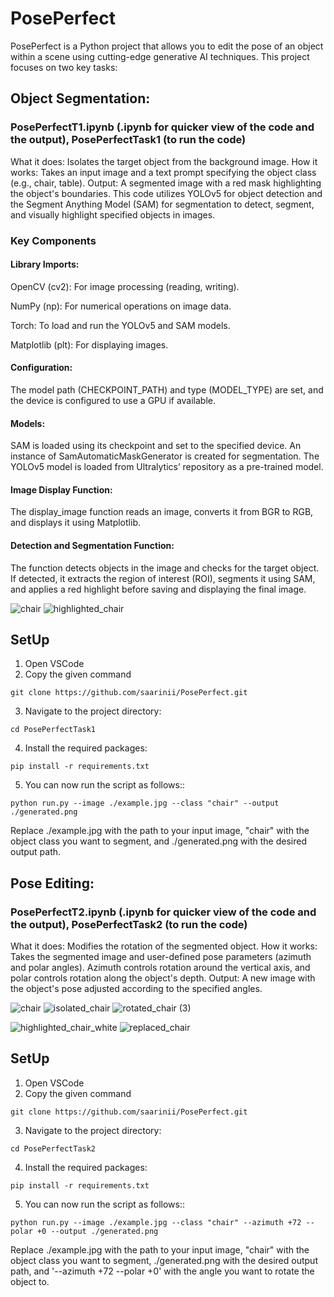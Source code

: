 # PosePerfect
PosePerfect is a Python project that allows you to edit the pose of an object within a scene using cutting-edge generative AI techniques. This project focuses on two key tasks:

## Object Segmentation: 
### PosePerfectT1.ipynb (.ipynb for quicker view of the code and the output), PosePerfectTask1 (to run the code)

What it does: Isolates the target object from the background image.
How it works: Takes an input image and a text prompt specifying the object class (e.g., chair, table).
Output: A segmented image with a red mask highlighting the object's boundaries.
This code utilizes YOLOv5 for object detection and the Segment Anything Model (SAM) for segmentation to detect, segment, and visually highlight specified objects in images.

### Key Components
#### Library Imports:

OpenCV (cv2): For image processing (reading, writing).

NumPy (np): For numerical operations on image data.

Torch: To load and run the YOLOv5 and SAM models.

Matplotlib (plt): For displaying images.

#### Configuration:

The model path (CHECKPOINT_PATH) and type (MODEL_TYPE) are set, and the device is configured to use a GPU if available.

#### Models:

SAM is loaded using its checkpoint and set to the specified device.
An instance of SamAutomaticMaskGenerator is created for segmentation.
The YOLOv5 model is loaded from Ultralytics’ repository as a pre-trained model.

#### Image Display Function:

The display_image function reads an image, converts it from BGR to RGB, and displays it using Matplotlib.

#### Detection and Segmentation Function:

The function detects objects in the image and checks for the target object.
If detected, it extracts the region of interest (ROI), segments it using SAM, and applies a red highlight before saving and displaying the final image.

![chair](https://github.com/user-attachments/assets/ec8ac2c6-1ce0-4379-8c3d-1a7f555ea1be)
![highlighted_chair](https://github.com/user-attachments/assets/d8aef62b-5aa1-46ec-9c1f-ed89588a32dc)

## SetUp
1. Open VSCode 
2. Copy the given command
```shell
git clone https://github.com/saarinii/PosePerfect.git
```
3. Navigate to the project directory:
```shell
cd PosePerfectTask1
```
4. Install the required packages:
```shell
pip install -r requirements.txt
```
5. You can now run the script as follows::
```shell
python run.py --image ./example.jpg --class "chair" --output ./generated.png
```
Replace ./example.jpg with the path to your input image, "chair" with the object class you want to segment, and ./generated.png with the desired output path.

## Pose Editing: 
### PosePerfectT2.ipynb (.ipynb for quicker view of the code and the output), PosePerfectTask2 (to run the code)
What it does: Modifies the rotation of the segmented object.
How it works: Takes the segmented image and user-defined pose parameters (azimuth and polar angles). Azimuth controls rotation around the vertical axis, and polar controls rotation along the object's depth.
Output: A new image with the object's pose adjusted according to the specified angles.

![chair](https://github.com/user-attachments/assets/ee374a3d-8f7c-430e-a3a2-94301abb5a97)
![isolated_chair](https://github.com/user-attachments/assets/a2310af0-6922-494f-8164-12f29c160730)
![rotated_chair (3)](https://github.com/user-attachments/assets/1f350b35-5f22-42e7-a663-05728f09177d)

![highlighted_chair_white](https://github.com/user-attachments/assets/8c7b1ddf-d1a8-401a-bf62-f8f9697fd091)
![replaced_chair](https://github.com/user-attachments/assets/e3047eca-f88a-466d-80c5-a45fbf67f72f)

## SetUp
1. Open VSCode 
2. Copy the given command
```shell
git clone https://github.com/saarinii/PosePerfect.git
```
3. Navigate to the project directory:
```shell
cd PosePerfectTask2
```
4. Install the required packages:
```shell
pip install -r requirements.txt
```
5. You can now run the script as follows::
```shell
python run.py --image ./example.jpg --class "chair" --azimuth +72 --polar +0 --output ./generated.png
```
Replace ./example.jpg with the path to your input image, "chair" with the object class you want to segment, ./generated.png with the desired output path, and '--azimuth +72 --polar +0' with the angle you want to rotate the object to. 

